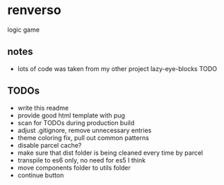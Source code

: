 # renverso
logic game

## notes
* lots of code was taken from my other project lazy-eye-blocks TODO

## TODOs
* write this readme
* provide good html template with pug
* scan for TODOs during production build
* adjust .gitignore, remove unnecessary entries
* theme coloring fix, pull out common patterns
* disable parcel cache?
* make sure that dist folder is being cleaned every time by parcel
* transpile to es6 only, no need for es5 I think
* move components folder to utils folder
* continue button
